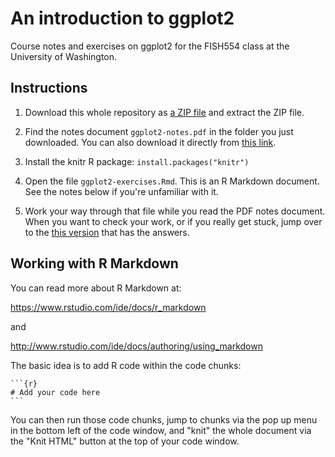 # An introduction to ggplot2

Course notes and exercises on ggplot2 for the FISH554 class at the University of Washington.

## Instructions

1. Download this whole repository as [a ZIP file](<https://github.com/seananderson/ggplot2-FISH554/archive/master.zip>) and extract the ZIP file.

2. Find the notes document `ggplot2-notes.pdf` in the folder you just downloaded. You can also download it directly from [this link](https://github.com/seananderson/ggplot2-FISH554/raw/master/ggplot2-notes.pdf).

3. Install the knitr R package: `install.packages("knitr")`

4. Open the file `ggplot2-exercises.Rmd`. This is an R Markdown document. See the notes below if you're unfamiliar with it.

5. Work your way through that file while you read the PDF notes document. When you want to check your work, or if you really get stuck, jump over to the [this version](https://github.com/seananderson/ggplot2-FISH554/blob/master/ggplot2-exercises-answers.md) that has the answers.

## Working with R Markdown

You can read more about R Markdown at:

<https://www.rstudio.com/ide/docs/r_markdown>

and

<http://www.rstudio.com/ide/docs/authoring/using_markdown>

The basic idea is to add R code within the code chunks:

    ```{r}
    # Add your code here
    ```

You can then run those code chunks, jump to chunks via the pop up menu in the bottom left of the code window, and "knit" the whole document via the "Knit HTML" button at the top of your code window.


